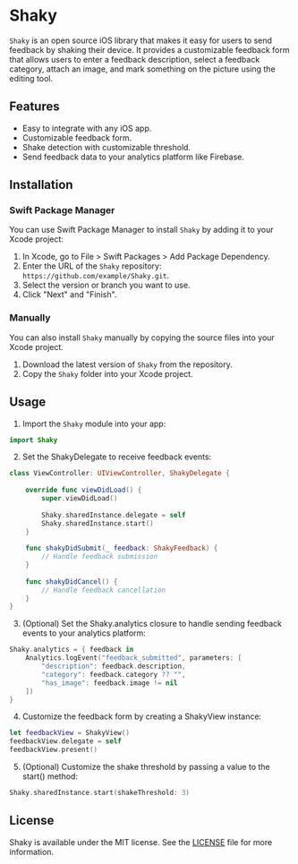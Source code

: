 # Shaky

`Shaky` is an open source iOS library that makes it easy for users to send feedback by shaking their device. It provides a customizable feedback form that allows users to enter a feedback description, select a feedback category, attach an image, and mark something on the picture using the editing tool.

## Features

- Easy to integrate with any iOS app.
- Customizable feedback form.
- Shake detection with customizable threshold.
- Send feedback data to your analytics platform like Firebase.

## Installation

### Swift Package Manager

You can use Swift Package Manager to install `Shaky` by adding it to your Xcode project:

1. In Xcode, go to File > Swift Packages > Add Package Dependency.
2. Enter the URL of the `Shaky` repository: `https://github.com/example/Shaky.git`.
3. Select the version or branch you want to use.
4. Click "Next" and "Finish".

### Manually

You can also install `Shaky` manually by copying the source files into your Xcode project.

1. Download the latest version of `Shaky` from the repository.
2. Copy the `Shaky` folder into your Xcode project.

## Usage

1. Import the `Shaky` module into your app:

```swift
import Shaky
```

2. Set the ShakyDelegate to receive feedback events:

```swift
class ViewController: UIViewController, ShakyDelegate {
    
    override func viewDidLoad() {
        super.viewDidLoad()
        
        Shaky.sharedInstance.delegate = self
        Shaky.sharedInstance.start()
    }
    
    func shakyDidSubmit(_ feedback: ShakyFeedback) {
        // Handle feedback submission
    }
    
    func shakyDidCancel() {
        // Handle feedback cancellation
    }
}
```

3. (Optional) Set the Shaky.analytics closure to handle sending feedback events to your analytics platform:

```swift
Shaky.analytics = { feedback in
    Analytics.logEvent("feedback_submitted", parameters: [
        "description": feedback.description,
        "category": feedback.category ?? "",
        "has_image": feedback.image != nil
    ])
}
```

4. Customize the feedback form by creating a ShakyView instance:

```swift
let feedbackView = ShakyView()
feedbackView.delegate = self
feedbackView.present()
```

5. (Optional) Customize the shake threshold by passing a value to the start() method:

```swift
Shaky.sharedInstance.start(shakeThreshold: 3)
```

## License
Shaky is available under the MIT license. See the [LICENSE](LICENSE) file for more information.


